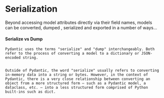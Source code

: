 # Serialization


Beyond accessing model attributes directly via their field names, models can be converted, dumped , serialized and exported in a number of ways...

#### Serialize vs Dump
``` 
Pydantic uses the terms "serialize" and "dump" interchangeably. Both refer to the process of converting a model to a dictionary or JSON-encoded string.


Outside of Pydantic, the word "serialize" usually refers to converting in-memory data into a string or bytes. However, in the context of Pydantic, there is a very close relationship between converting an object from a more structured form — such as a Pydantic model, a dataclass, etc. — into a less structured form comprised of Python built-ins such as dict.

```


### 